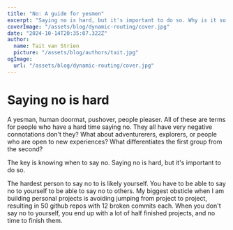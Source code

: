 ```yaml
---
title: "No: A guide for yesmen"
excerpt: "Saying no is hard, but it's important to do so. Why is it so hard to say no? What can we do to make it easier?"
coverImage: "/assets/blog/dynamic-routing/cover.jpg"
date: "2024-10-14T20:35:07.322Z"
author:
  name: Tait van Strien
  picture: "/assets/blog/authors/tait.jpg"
ogImage:
  url: "/assets/blog/dynamic-routing/cover.jpg"
---
```


# Saying no is hard

A yesman, human doormat, pushover, people pleaser. All of these are terms for people who have a hard time saying no.
They all have very negative connotations don't they? What about adventurerers, explorers, or people who are open to new experiences?
What differentiates the first group from the second?

The key is knowing when to say no. Saying no is hard, but it's important to do so.

The hardest person to say no to is likely yourself. You have to be able to say no to yourself to be able to say no to others.
My biggest obsticle when I am building personal projects is avoiding jumping from project to project, resulting in 50 github repos with 12 broken commits each.
When you don't say no to yourself, you end up with a lot of half finished projects, and no time to finish them.

